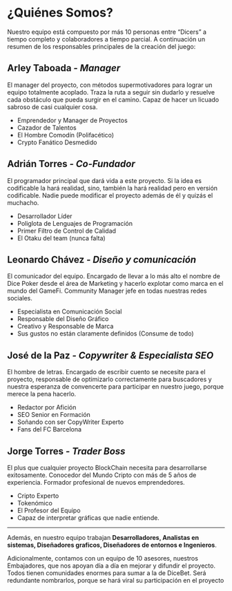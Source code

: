 # ¿Quiénes Somos?

Nuestro equipo está compuesto por más 10 personas entre “Dicers” a tiempo completo y colaboradores a tiempo parcial. A continuación un resumen de los responsables principales de la creación del juego:

## Arley Taboada ***- Manager***

El manager del proyecto, con métodos supermotivadores para lograr un equipo totalmente acoplado. Traza la ruta a seguir sin dudarlo y resuelve cada obstáculo que pueda surgir en el camino. Capaz de hacer un licuado sabroso de casi cualquier cosa.

- Emprendedor y Manager de Proyectos
- Cazador de Talentos
- El Hombre Comodín (Polifacético)
- Crypto Fanático Desmedido

## Adrián Torres ***- Co-Fundador***

El programador principal que dará vida a este proyecto. Si la idea es codificable la hará realidad, sino, también la hará realidad pero en versión codificable. Nadie puede modificar el proyecto además de él y quizás el muchacho.

- Desarrollador Líder
- Poliglota de Lenguajes de Programación
- Primer Filtro de Control de Calidad
- El Otaku del team (nunca falta)

## Leonardo Chávez ***- Diseño y comunicación***

El comunicador del equipo. Encargado de llevar a lo más alto el nombre de Dice Poker desde el área de Marketing y hacerlo explotar como marca en el mundo del GameFi. Community Manager jefe en todas nuestras redes sociales.

- Especialista en Comunicación Social
- Responsable del Diseño Gráfico
- Creativo y Responsable de Marca
- Sus gustos no están claramente definidos (Consume de todo)

## José de la Paz ***- Copywriter & Especialista SEO***

El hombre de letras. Encargado de escribir cuento se necesite para el proyecto, responsable de optimizarlo correctamente para buscadores y nuestra esperanza de convencerte para participar en nuestro juego, porque merece la pena hacerlo.

- Redactor por Afición
- SEO Senior en Formación
- Soñando con ser CopyWriter Experto
- Fans del FC Barcelona

## Jorge Torres ***- Trader Boss***

El plus que cualquier proyecto BlockChain necesita para desarrollarse exitosamente. Conocedor del Mundo Cripto con más de 5 años de experiencia. Formador profesional de nuevos emprendedores.

- Cripto Experto
- Tokenómico
- El Profesor del Equipo
- Capaz de interpretar gráficas que nadie entiende.

----------------------------------------------------------------------------------------------------

Además, en nuestro equipo trabajan **Desarrolladores, Analistas en sistemas, Diseñadores graficos, Diseñadores de entornos e Ingenieros**.

Adicionalmente, contamos con un equipo de 10 asesores, nuestros Embajadores, que nos apoyan día a día en mejorar y difundir el proyecto. Todos tienen comunidades enormes para sumar a la de DiceBet. Será redundante nombrarlos, porque se hará viral su participación en el proyecto